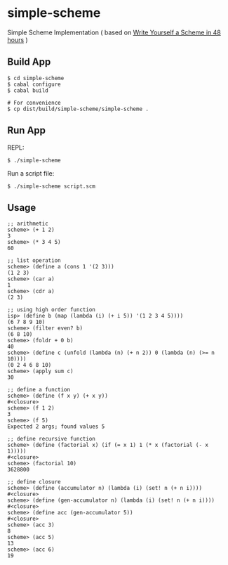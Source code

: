 # simple-scheme

Simple Scheme Implementation
( based on [Write Yourself a Scheme in 48 hours](http://jonathan.tang.name/files/scheme_in_48/tutorial/overview.html>) )

## Build App 

    $ cd simple-scheme
    $ cabal configure
    $ cabal build

    # For convenience
    $ cp dist/build/simple-scheme/simple-scheme .

## Run App

REPL:

    $ ./simple-scheme

Run a script file:

    $ ./simple-scheme script.scm

## Usage

    ;; arithmetic
    scheme> (+ 1 2)
    3
    scheme> (* 3 4 5)
    60

    ;; list operation
    scheme> (define a (cons 1 '(2 3)))
    (1 2 3)
    scheme> (car a)
    1
    scheme> (cdr a)
    (2 3)

    ;; using high order function
    isp> (define b (map (lambda (i) (+ i 5)) '(1 2 3 4 5))))
    (6 7 8 9 10)
    scheme> (filter even? b)
    (6 8 10)
    scheme> (foldr + 0 b)
    40
    scheme> (define c (unfold (lambda (n) (+ n 2)) 0 (lambda (n) (>= n 10))))
    (0 2 4 6 8 10)
    scheme> (apply sum c)
    30

    ;; define a function
    scheme> (define (f x y) (+ x y))
    #<closure>
    scheme> (f 1 2)
    3
    scheme> (f 5)
    Expected 2 args; found values 5

    ;; define recursive function
    scheme> (define (factorial x) (if (= x 1) 1 (* x (factorial (- x 1)))))
    #<closure>
    scheme> (factorial 10)
    3628800

    ;; define closure
    scheme> (define (accumulator n) (lambda (i) (set! n (+ n i))))
    #<closure>
    scheme> (define (gen-accumulator n) (lambda (i) (set! n (+ n i))))
    #<closure>
    scheme> (define acc (gen-accumulator 5))
    #<closure>
    scheme> (acc 3)
    8
    scheme> (acc 5)
    13
    scheme> (acc 6)
    19
